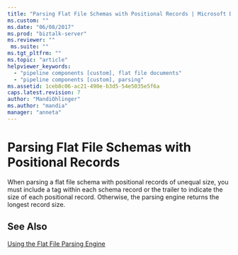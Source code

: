 ```yaml
---
title: "Parsing Flat File Schemas with Positional Records | Microsoft Docs"
ms.custom: ""
ms.date: "06/08/2017"
ms.prod: "biztalk-server"
ms.reviewer: ""
 ms.suite: ""
ms.tgt_pltfrm: ""
ms.topic: "article"
helpviewer_keywords: 
  - "pipeline components [custom], flat file documents"
  - "pipeline components [custom], parsing"
ms.assetid: 1ceb8c06-ac21-490e-b3d5-54e5035e5f6a
caps.latest.revision: 7
author: "MandiOhlinger"
ms.author: "mandia"
manager: "anneta"
---
```

# Parsing Flat File Schemas with Positional Records
When parsing a flat file schema with positional records of unequal size, you must include a tag within each schema record or the trailer to indicate the size of each positional record. Otherwise, the parsing engine returns the longest record size.  
  
## See Also  
 [Using the Flat File Parsing Engine](../core/using-the-flat-file-parsing-engine.md)